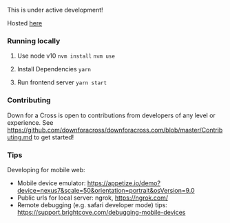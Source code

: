 This is under active development!

Hosted [here](http://www.downforacross.com)

### Running locally

1. Use node v10
   `nvm install`
   `nvm use`

2. Install Dependencies
   `yarn`

3. Run frontend server
   `yarn start`

### Contributing

Down for a Cross is open to contributions from developers of any level or experience.
See https://github.com/downforacross/downforacross.com/blob/master/Contributing.md to get started!

### Tips

Developing for mobile web:

- Mobile device emulator: https://appetize.io/demo?device=nexus7&scale=50&orientation=portrait&osVersion=9.0
- Public urls for local server: ngrok, https://ngrok.com/
- Remote debugging (e.g. safari developer mode) tips: https://support.brightcove.com/debugging-mobile-devices
